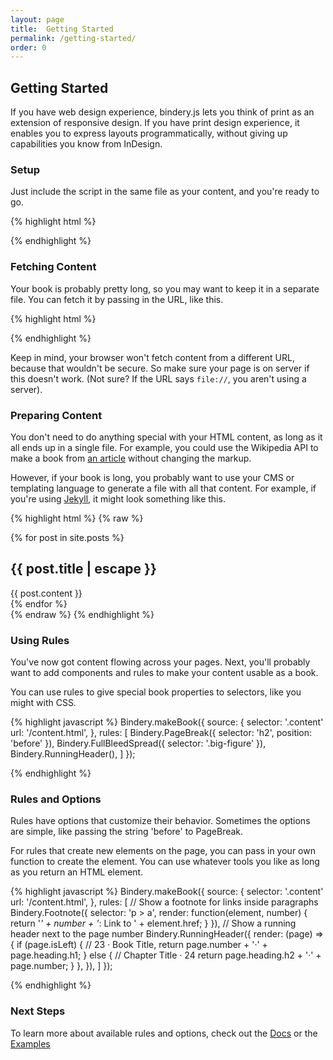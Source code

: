 ```yaml
---
layout: page
title:  Getting Started
permalink: /getting-started/
order: 0
---
```


## Getting Started


If you have web design experience, bindery.js lets you think of print as an extension of responsive design. If you have print design experience, it enables you to express layouts programmatically, without giving up capabilities you know from InDesign.


### Setup

Just include the script in the same file as your content, and you're ready to go.

{% highlight html %}
<body>
  <div class="content">
    <!-- The contents of your book -->
  </div>

  <script src="./bindery.min.js"></script>
  <script>
    Bindery.makeBook({ source: '.content' });
  </script>
</body>

{% endhighlight %}

### Fetching Content

Your book is probably pretty long, so you may want to keep it in a separate
file. You can fetch it by passing in the URL, like this.

{% highlight html %}
<body>
  <script src="./bindery.min.js"></script>
  <script>
    Bindery.makeBook({
      source: {
        selector: '.content'
        url: '/content.html',
      },
    });
  </script>
</body>

{% endhighlight %}

Keep in mind, your browser won't fetch content from a different URL,
because that wouldn't be secure. So make sure your page is on server if
this doesn't work. (Not sure? If the URL says
`file://`, you aren't using a server).

### Preparing Content

You don't need to do anything special with your HTML content, as long
as it all ends up in a single file. For example, you could use the Wikipedia
API to make a book from [an article](#) without changing the markup.

However, if your book is long, you probably want to use your CMS or templating language
to generate a file with all that content. For example, if you're using [Jekyll](#),
it might look something like this.

{% highlight html %}
{% raw %}
<section class="content">
  {% for post in site.posts %}
      <h2>{{ post.title | escape }}</h2>
      <div class="post-content">
        {{ post.content }}
      </div>
  {% endfor %}
</section>
{% endraw %}
{% endhighlight %}


### Using Rules

You've now got content flowing across your pages. Next, you'll probably want
to add components and rules to make your content usable as a book.

You can use rules to give special book properties to selectors,
like you might with CSS.

{% highlight javascript %}
Bindery.makeBook({
  source: {
    selector: '.content'
    url: '/content.html',
  },
  rules: [
    Bindery.PageBreak({ selector: 'h2', position: 'before' }),
    Bindery.FullBleedSpread({ selector: '.big-figure' }),
    Bindery.RunningHeader(),
  ]
});

{% endhighlight %}

### Rules and Options

Rules have options that customize their behavior. Sometimes the options
are simple, like passing the string 'before' to PageBreak.

For rules that create new elements on the page, you can pass in your own function
to create the element. You can use whatever tools you like as long as you
return an HTML element.


{% highlight javascript %}
Bindery.makeBook({
  source: {
    selector: '.content'
    url: '/content.html',
  },
  rules: [
    // Show a footnote for links inside paragraphs
    Bindery.Footnote({
      selector: 'p > a',
      render: function(element, number) {
        return '<i>' + number + '</i>: Link to ' + element.href;
      }
    }),
    // Show a running header next to the page number
    Bindery.RunningHeader({
      render: (page) => {
        if (page.isLeft) {
          //  23 · Book Title,
          return page.number + '·' + page.heading.h1;
        } else {
          // Chapter Title · 24
          return page.heading.h2 + '·' + page.number;
        }
      },
    }),
  ]
});

{% endhighlight %}


### Next Steps

To learn more about available rules and options, check out the [Docs](#)
or the [Examples](#)
